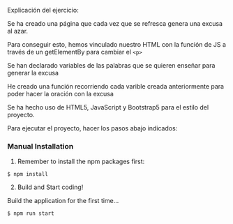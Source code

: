 Explicación del ejercicio:

Se ha creado una página que cada vez que se refresca genera una excusa al azar.
    
Para conseguir esto, hemos vinculado nuestro HTML con la función de JS a través de un getElementBy para cambiar el ```<p>```

Se han declarado variables de las palabras que se quieren enseñar para generar la excusa

He creado una función recorriendo cada varible creada anteriormente para poder hacer la oración con la excusa

Se ha hecho uso de HTML5, JavaScript y Bootstrap5 para el estilo del proyecto.
    

Para ejecutar el proyecto, hacer los pasos abajo indicados:

### Manual Installation

1) Remember to install the npm packages first:
```
$ npm install
```

2) Build and Start coding!

Build the application for the first time...

```
$ npm run start
```
